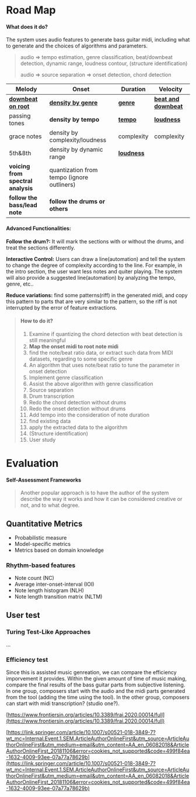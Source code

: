 # Road Map





#### What does it do?
The system uses audio features to generate bass guitar midi, including what to generate and the choices of algorithms and parameters.

>audio => tempo estimation, genre classification, beat/downbeat detection, dynamic range, loudness contour, (structure identification)
>
>audio => source separation => onset detection, chord detection


| Melody |Onset  |Duration  |Velocity  |
| --- | --- | --- | --- |
|<u>**downbeat on root**</u>  | <u>**density by genre**</u>  | <u>**genre**</u>  |<u>**beat and downbeat**</u>  |
|passing tones  | **density by tempo**  | <u>**tempo**</u> |**<u>loudness</u>**  |
|grace notes  |density by complexity/loudness   |complexity  |complexity  |
|5th&8th  |density by dynamic range  | <u>**loudness**</u> |  |
|**voicing from spectral analysis**  |quantization from tempo (ignore outliners)  |  |
|**follow the bass/lead note** | **follow the drums or others** ||

#### Advanced Functionalities:

**Follow the drum?:** It will mark the sections with or without the drums, and treat the sections differently.

**Interactive Control:** Users can draw a line(automation) and tell the system to change the degree of complexity according to the line. For example, in the intro section, the user want less notes and quiter playing. The system will also provide a suggested line(automation) by analyzing the tempo, genre, etc..

**Reduce variations:** find some patterns(riff) in the generated midi, and copy this pattern to parts that are very similar to the pattern, so the riff is not interrupted by the error of feature extractions.



>#### How to do it?
>
>1. Examine if quantizing the chord detection with beat detection is still meaningful
>2.  **Map the onset midi to root note midi**
>3. find the note/beat ratio data, or extract such data from MIDI datasets, regarding to some specific genre
>4. An algorithm that uses note/beat ratio to tune the parameter in onset detection
>5. Implement genre classification
>6. Assist the above algorithm with genre classification
>7. Source separation
>8. Drum transcription
>9. Redo the chord detection without drums
>10. Redo the onset detection without drums
>11. Add tempo into the consideration of note duration
>    1. find existing data
>    2. apply the extracted data to the algorithm
>12. (Structure identification)
>13. User study
>



# Evaluation


#### Self-Assessment Frameworks
>Another popular approach is to have the author of the system describe the way it works and how it can be considered creative or not, and to what degree.


## Quantitative Metrics

* Probabilistic measure
* Model-specific metrics
* Metrics based on domain knowledge

### Rhythm-based features

* Note count (NC)
* Average inter-onset-interval (IOI)
* Note length histogram (NLH)
* Note length transition matrix (NLTM)


## User test

### Turing Test-Like Approaches

...

### Efficiency test
Since this is assisted music genreation, we can compare the efficiency imporvement it provides. Within the given amount of time of music making, compare the final results of the bass guitar parts from subjective listening. In one group, composers start with the audio and the midi parts generated from the tool (adding the time using the tool). In the other group, composers can start with midi transcription? (studio one?).







[https://www.frontiersin.org/articles/10.3389/frai.2020.00014/full](https://www.frontiersin.org/articles/10.3389/frai.2020.00014/full)

[https://link.springer.com/article/10.1007/s00521-018-3849-7?wt_mc=Internal.Event.1.SEM.ArticleAuthorOnlineFirst&utm_source=ArticleAuthorOnlineFirst&utm_medium=email&utm_content=AA_en_06082018&ArticleAuthorOnlineFirst_20181106&error=cookies_not_supported&code=499f84ea-1632-4009-93ee-07a77a78629b](https://link.springer.com/article/10.1007/s00521-018-3849-7?wt_mc=Internal.Event.1.SEM.ArticleAuthorOnlineFirst&utm_source=ArticleAuthorOnlineFirst&utm_medium=email&utm_content=AA_en_06082018&ArticleAuthorOnlineFirst_20181106&error=cookies_not_supported&code=499f84ea-1632-4009-93ee-07a77a78629b)
